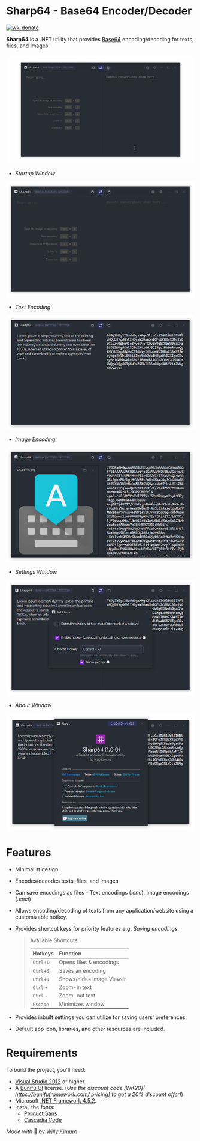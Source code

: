 # Sharp64 - Base64 Encoder/Decoder
[![wk-donate](https://img.shields.io/badge/BuyMeACoffee-Donate-orange.svg)](https://www.buymeacoffee.com/willykimura)

**Sharp64** is a .NET utility that provides [Base64]( https://en.wikipedia.org/wiki/Base64 ) encoding/decoding for texts, files, and images.

![sharp64-preview](Assets/Previews/sharp64-preview.gif)

- *Startup Window*

![sharp64-startup-window](Assets/Previews/sharp64-window.png)

- *Text Encoding*

![sharp64-text-encoding](Assets/Previews/sharp64-text-encoding.png)

- *Image Encoding*

![sharp64-image-encoding](Assets/Previews/sharp64-image-encoding.png)

- *Settings Window*

![sharp64-settings](Assets/Previews/sharp64-settings.png)

- *About Window*

![sharp64-about](Assets/Previews/sharp64-about.png)

# Features

- Minimalist design.

- Encodes/decodes texts, files, and images.

- Can save encodings as files - Text encodings (.*enc*), Image encodings (.*enci*)

- Allows encoding/decoding of texts from any application/website using a customizable hotkey.

- Provides shortcut keys for priority features e.g. *Saving encodings*.

  > Available Shortcuts:
  >
  > | Hotkeys    | Function                 |
  > | ---------- | ------------------------ |
  > | `Ctrl`+`O` | Opens files & encodings  |
  > | `Ctrl`+`S` | Saves an encoding        |
  > | `Ctrl`+`I` | Shows/hides Image Viewer |
  > | `Ctrl` `+` | Zoom-in text             |
  > | `Ctrl` `-` | Zoom-out text            |
  > | `Escape`   | Minimizes window         |

- Provides inbuilt settings you can utilize for saving users' preferences.

- Default app icon, libraries, and other resources are included.

# Requirements

To build the project, you'll need:

- [Visual Studio 2012](https://visualstudio.microsoft.com/downloads/) or higher.
- A [Bunifu UI](https://bunifuframework.com/ref/Willy) license. (*Use the discount code [WK20]( https://bunifuframework.com/ pricing) to get a 20% discount offer!*)
- Microsoft [.NET Framework 4.5.2](https://www.microsoft.com/en-us/download/details.aspx?id=42642).
- Install the fonts:
  - [Product Sans](https://befonts.com/product-sans-font.html)
  - [Cascadia Code]( https://github.com/microsoft/cascadia-code/releases )



*Made with* 💛 *by* [*Willy Kimura*]([https://github.com/Willy-Kimura).